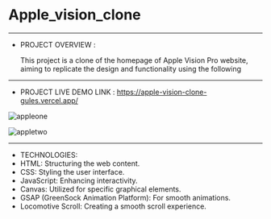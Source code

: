 # Apple_vision_clone

----------------------------------------------------------------------------------------------------------------------------------------------------------------------

- PROJECT OVERVIEW :


  This project is a clone of the homepage of Apple Vision Pro website, aiming to replicate the design and functionality using the following
----------------------------------------------------------------------------------------------------------------------------------------------------------------------

 - PROJECT LIVE DEMO LINK : https://apple-vision-clone-gules.vercel.app/
   
![appleone](https://github.com/nupoorkedare2002/Apple_vision_clone/assets/143624372/d980ea12-1ce4-4a71-992c-8182c89bcca3)

![appletwo](https://github.com/nupoorkedare2002/Apple_vision_clone/assets/143624372/0fd783cf-bebd-4778-a6f9-0efba409f015)

----------------------------------------------------------------------------------------------------------------------------------------------------------------------

- TECHNOLOGIES:
- HTML: Structuring the web content.
- CSS: Styling the user interface.
- JavaScript: Enhancing interactivity.
- Canvas: Utilized for specific graphical elements.
- GSAP (GreenSock Animation Platform): For smooth animations.
- Locomotive Scroll: Creating a smooth scroll experience.


 
